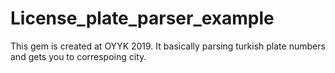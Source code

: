 # License_plate_parser_example
This gem is created at OYYK 2019. It basically parsing turkish plate numbers and gets you to correspoing city.
